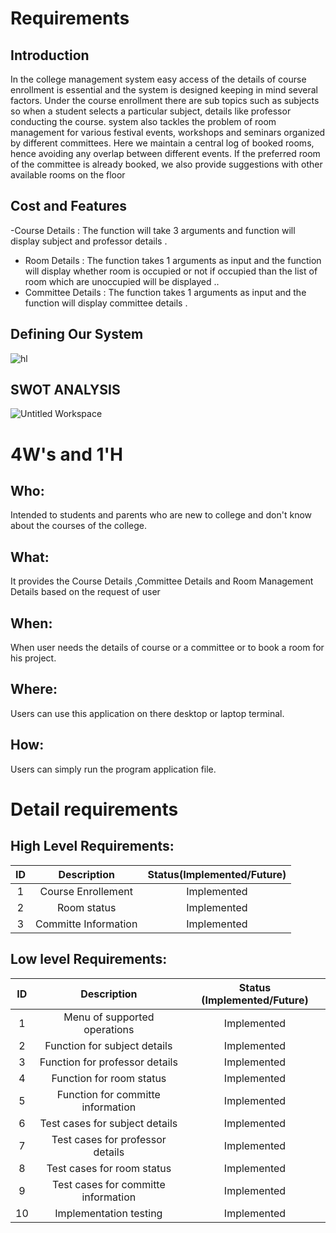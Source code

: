
# Requirements
## Introduction
In the college management system easy access of the details of course enrollment is essential and the system is designed keeping in mind several factors. Under the course enrollment there are sub topics such as subjects so when a student selects a particular subject, details like professor conducting the course. system also tackles the problem of room management for various festival events, workshops and seminars organized by different committees. Here we maintain a central log of booked rooms, hence avoiding any overlap between different events. If the preferred room of the committee is already booked, we also provide suggestions with other available rooms on the floor

## Cost and Features
-Course  Details : The  function  will  take 3 arguments and function  will display subject  and professor  details .
- Room Details  : The  function takes 1 arguments as input and the function will display  whether  room  is occupied  or not if occupied  than the list of room which are unoccupied  will be displayed ..
- Committee  Details  : The function takes 1 arguments as input and the function will  display committee  details .

 
## Defining Our System
   ![hl](https://user-images.githubusercontent.com/80693368/114841121-1e8c6d80-9df5-11eb-9bf7-896e50615886.png)
   
## SWOT ANALYSIS
![Untitled Workspace](https://user-images.githubusercontent.com/80693368/114503047-53a88c80-9c4a-11eb-98e3-9c38b8966a3c.png)

# 4W&#39;s and 1&#39;H

## Who:

Intended to students  and parents who are new to college and don't know about the courses of the college.

## What:

It provides the Course Details  ,Committee  Details  and Room Management  Details  based on the request of user

## When:

When user  needs the  details  of course  or a committee  or to book a room for his project.

## Where:

Users can use this application on there desktop or laptop terminal.

## How:
Users can simply  run  the program application file. 


# Detail requirements
## High Level Requirements:

|ID|Description|Status(Implemented/Future)|
|:--:|:--:|:--:|
|1|Course Enrollement|Implemented|
|2|Room status|Implemented|
|3|Committe Information|Implemented|


##  Low level Requirements:
 
| ID | Description | Status (Implemented/Future)|
|:--:|:--:|:--:|
|1|Menu of supported operations|Implemented|
|2|Function for subject details|Implemented|
|3|Function for professor details|Implemented|
|4|Function for room status|Implemented|
|5|Function for committe information|Implemented|
|6|Test cases for subject details |Implemented|
|7|Test cases for professor details|Implemented|
|8|Test cases for room status|Implemented|
|9|Test cases for committe information|Implemented|
|10|Implementation testing|Implemented|



